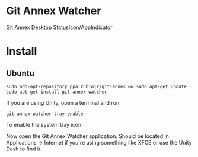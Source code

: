 # Git Annex Watcher

Git Annex Desktop StatusIcon/AppIndicator

# Install

## Ubuntu

    sudo add-apt-repository ppa:rubiojr/git-annex && sudo apt-get update
    sudo apt-get install git-annex-watcher

If you are using Unity, open a terminal and run:

    git-annex-watcher-tray enable

To enable the system tray icon.

Now open the Git Annex Watcher application. Should be located in
Applications -> Internet if you're using something like XFCE or use the Unity
Dash to find it.
